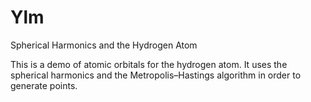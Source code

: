 # Ylm
Spherical Harmonics and the Hydrogen Atom

This is a demo of atomic orbitals for the hydrogen atom. It uses the spherical harmonics and the Metropolis–Hastings algorithm in order to generate points.
